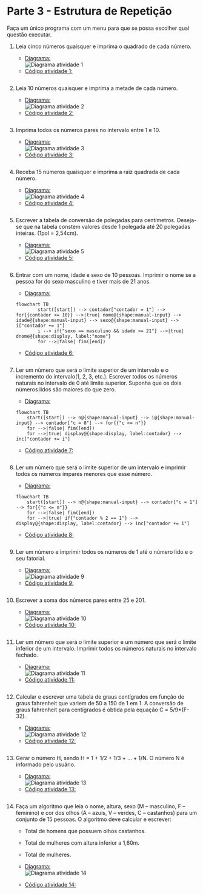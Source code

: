 # Parte 3 - Estrutura de Repetição

Faça um único programa com um menu para que se possa escolher qual questão executar.

1. Leia cinco números quaisquer e imprima o quadrado de cada número.

    - [Diagrama:](/Parte-3/atividade1.png)  
    ![Diagrama atividade 1](/Parte-3/atividade1.png)
    - [Código atividade 1:](/Parte-3/atividade1.py)

    ```python

    ```

2. Leia 10 números quaisquer e imprima a metade de cada número.

    - [Diagrama:](/Parte-3/atividade2.png)  
    ![Diagrama atividade 2](/Parte-3/atividade2.png)
    - [Código atividade 2:](/Parte-3/atividade2.py)

    ```python

    ```

3. Imprima todos os números pares no intervalo entre 1 e 10.

    - [Diagrama:](/Parte-3/atividade3.png)  
    ![Diagrama atividade 3](/Parte-3/atividade3.png)
    - [Código atividade 3:](/Parte-3/atividade3.py)

    ```python

    ```

4. Receba 15 números quaisquer e imprima a raiz quadrada de cada número.

    - [Diagrama:](/Parte-3/atividade4.png)  
    ![Diagrama atividade 4](/Parte-3/atividade4.png)
    - [Código atividade 4:](/Parte-3/atividade4.py)

    ```python

    ```

5. Escrever a tabela de conversão de polegadas para centímetros. Deseja-se que na tabela constem valores desde 1 polegada até 20 polegadas inteiras. (1pol = 2,54cm).

    - [Diagrama:](/Parte-3/atividade5.png)  
    ![Diagrama atividade 5](/Parte-3/atividade5.png)
    - [Código atividade 5:](/Parte-3/atividade5.py)

    ```python

    ```

6. Entrar com um nome, idade e sexo de 10 pessoas. Imprimir o nome se a pessoa for do sexo masculino e tiver mais de 21 anos.

    - [Diagrama:](/Parte-3/atividade6.png)  

    ```mermaid
    flowchart TB
            start([start]) --> contador["contador = 1"] --> for{{contador <= 10}} -->|true| nome@{shape:manual-input} --> idade@{shape:manual-input} --> sexo@{shape:manual-input} --> i["contador += 1"]
            i --> if{"sexo == masculino && idade >= 21"} -->|true| dnome@{shape:display, label:"nome"}
            for -->|false| fim([end])
    ```

    - [Código atividade 6:](/Parte-3/atividade6.py)

    ```python

    ```

7. Ler um número que será o limite superior de um intervalo e o incremento do intervalo(1, 2, 3, etc.). Escrever todos os números naturais no intervalo de 0 até limite superior. Suponha que os dois números lidos são maiores do que zero.

    - [Diagrama:](/Parte-3/atividade7.png)  

    ```mermaid
    flowchart TB
        start([start]) --> n@{shape:manual-input} --> i@{shape:manual-input} --> contador["c = 0"] --> for{{"c <= n"}}
        for -->|false| fim([end])
        for -->|true| display@{shape:display, label:contador} --> inc["contador += i"]
    ```

    - [Código atividade 7:](/Parte-3/atividade7.py)

    ```python

    ```

8. Ler um número que será o limite superior de um intervalo e imprimir todos os números ímpares menores que esse número.

    - [Diagrama:](/Parte-3/atividade8.png)  

    ```mermaid
    flowchart TB
        start([start]) --> n@{shape:manual-input} --> contador["c = 1"] --> for{{"c <= n"}}
        for -->|false| fim([end])
        for -->|true| if{"contador % 2 == 1"} --> display@{shape:display, label:contador} --> inc["contador += 1"]
    ```

    - [Código atividade 8:](/Parte-3/atividade8.py)

    ```python

    ```

9. Ler um número e imprimir todos os números de 1 até o número lido e o seu fatorial.

    - [Diagrama:](/Parte-3/atividade9.png)  
    ![Diagrama atividade 9](/Parte-3/atividade9.png)
    - [Código atividade 9:](/Parte-3/atividade9.py)

    ```python

    ```

10. Escrever a soma dos números pares entre 25 e 201.

    - [Diagrama:](/Parte-3/atividade10.png)  
    ![Diagrama atividade 10](/Parte-3/atividade10.png)
    - [Código atividade 10:](/Parte-3/atividade10.py)

    ```python

    ```

11. Ler um número que será o limite superior e um número que será o limite inferior de um intervalo. Imprimir todos os números naturais no intervalo fechado.

    - [Diagrama:](/Parte-3/atividade11.png)  
    ![Diagrama atividade 11](/Parte-3/atividade11.png)
    - [Código atividade 11:](/Parte-3/atividade11.py)

    ```python

    ```

12. Calcular e escrever uma tabela de graus centígrados em função de graus fahrenheit que variem de 50 a 150 de 1 em 1. A conversão de graus fahrenheit para centígrados é obtida pela equação C = 5/9*(F-32).

    - [Diagrama:](/Parte-3/atividade12.png)  
    ![Diagrama atividade 12](/Parte-3/atividade12.png)
    - [Código atividade 12:](/Parte-3/atividade12.py)

    ```python

    ```

13. Gerar o número H, sendo H = 1 + 1/2 + 1/3 + ... + 1/N. O número N é informado pelo usuário.

    - [Diagrama:](/Parte-3/atividade13.png)  
    ![Diagrama atividade 13](/Parte-3/atividade13.png)
    - [Código atividade 13:](/Parte-3/atividade13.py)

    ```python

    ```  

14. Faça um algoritmo que leia o nome, altura, sexo (M – masculino, F – feminino) e cor dos olhos (A – azuis, V – verdes, C – castanhos) para um conjunto de 15 pessoas. O algoritmo deve calcular e escrever:
    - Total de homens que possuem olhos castanhos.
    - Total de mulheres com altura inferior a 1,60m.
    - Total de mulheres.

    - [Diagrama:](/Parte-3/atividade14.png)  
    ![Diagrama atividade 14](/Parte-3/atividade14.png)
    - [Código atividade 14:](/Parte-3/atividade14.py)

    ```python

    ```
